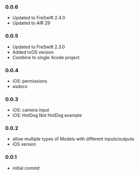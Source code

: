 ### 0.0.6
- Updated to FreSwift 2.4.0
- Updated to AIR 29

### 0.0.5
- Updated to FreSwift 2.3.0
- Added tvOS version
- Combine to single Xcode project

### 0.0.4
- iOS: permissions
- asdocs

### 0.0.3
- iOS: camera input
- iOS: HotDog Not HotDog example

### 0.0.2
- allow multiple types of Models with different inputs/outputs
- iOS version

### 0.0.1
- initial commit
